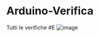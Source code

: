 # Arduino-Verifica
Tutti le verifiche
#E
![image](https://github.com/Spartachus/Arduino-Verifica/assets/106468069/408eb161-4d8b-4198-9de5-5eee173a93df)
